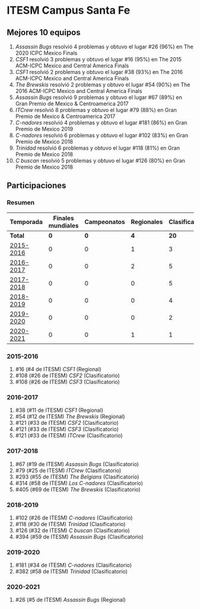 # ITESM Campus Santa Fe

## Mejores 10 equipos

1. _Assassin Bugs_ resolvió 4 problemas y obtuvo el lugar #26 (96%) en The 2020 ICPC Mexico Finals
1. _CSF1_ resolvió 3 problemas y obtuvo el lugar #16 (95%) en The 2015 ACM-ICPC Mexico and Central America Finals
1. _CSF1_ resolvió 2 problemas y obtuvo el lugar #38 (93%) en The 2016 ACM-ICPC Mexico and Central America Finals
1. _The Brewskis_ resolvió 2 problemas y obtuvo el lugar #54 (90%) en The 2016 ACM-ICPC Mexico and Central America Finals
1. _Assassin Bugs_ resolvió 9 problemas y obtuvo el lugar #67 (89%) en Gran Premio de Mexico & Centroamerica 2017
1. _ITCrew_ resolvió 8 problemas y obtuvo el lugar #79 (88%) en Gran Premio de Mexico & Centroamerica 2017
1. _C-nadores_ resolvió 4 problemas y obtuvo el lugar #181 (86%) en Gran Premio de Mexico 2019
1. _C-nadores_ resolvió 6 problemas y obtuvo el lugar #102 (83%) en Gran Premio de Mexico 2018
1. _Trinidad_ resolvió 6 problemas y obtuvo el lugar #118 (81%) en Gran Premio de Mexico 2018
1. _C buscan_ resolvió 5 problemas y obtuvo el lugar #126 (80%) en Gran Premio de Mexico 2018

## Participaciones

### Resumen

| Temporada | Finales mundiales | Campeonatos | Regionales | Clasificatorios | Equipos |
| --- | --- | --- | --- | --- | --- |
| **Total** | **0** | **0** | **4** | **20** | **20** |
| [2015-2016](#2015-2016) | 0 | 0 | 1 | 3 | 3 |
| [2016-2017](#2016-2017) | 0 | 0 | 2 | 5 | 5 |
| [2017-2018](#2017-2018) | 0 | 0 | 0 | 5 | 5 |
| [2018-2019](#2018-2019) | 0 | 0 | 0 | 4 | 4 |
| [2019-2020](#2019-2020) | 0 | 0 | 0 | 2 | 2 |
| [2020-2021](#2020-2021) | 0 | 0 | 1 | 1 | 1 |

### 2015-2016

1. #16 (#4 de ITESM) _CSF1_ (Regional)
1. #108 (#26 de ITESM) _CSF2_ (Clasificatorio)
1. #108 (#26 de ITESM) _CSF3_ (Clasificatorio)

### 2016-2017

1. #38 (#11 de ITESM) _CSF1_ (Regional)
1. #54 (#12 de ITESM) _The Brewskis_ (Regional)
1. #121 (#33 de ITESM) _CSF2_ (Clasificatorio)
1. #121 (#33 de ITESM) _CSF3_ (Clasificatorio)
1. #121 (#33 de ITESM) _ITCrew_ (Clasificatorio)

### 2017-2018

1. #67 (#19 de ITESM) _Assassin Bugs_ (Clasificatorio)
1. #79 (#25 de ITESM) _ITCrew_ (Clasificatorio)
1. #293 (#55 de ITESM) _The Belgians_ (Clasificatorio)
1. #314 (#58 de ITESM) _Los C-nadores_ (Clasificatorio)
1. #405 (#69 de ITESM) _The Brewskis_ (Clasificatorio)

### 2018-2019

1. #102 (#26 de ITESM) _C-nadores_ (Clasificatorio)
1. #118 (#30 de ITESM) _Trinidad_ (Clasificatorio)
1. #126 (#32 de ITESM) _C buscan_ (Clasificatorio)
1. #394 (#59 de ITESM) _Assassin Bugs_ (Clasificatorio)

### 2019-2020

1. #181 (#34 de ITESM) _C-nadores_ (Clasificatorio)
1. #382 (#58 de ITESM) _Trinidad_ (Clasificatorio)

### 2020-2021

1. #26 (#5 de ITESM) _Assassin Bugs_ (Regional)



